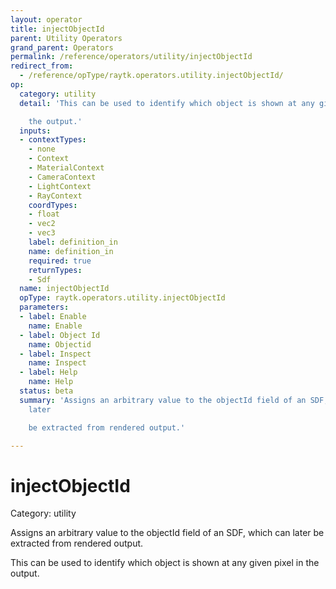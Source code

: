 ```yaml
---
layout: operator
title: injectObjectId
parent: Utility Operators
grand_parent: Operators
permalink: /reference/operators/utility/injectObjectId
redirect_from:
  - /reference/opType/raytk.operators.utility.injectObjectId/
op:
  category: utility
  detail: 'This can be used to identify which object is shown at any given pixel in

    the output.'
  inputs:
  - contextTypes:
    - none
    - Context
    - MaterialContext
    - CameraContext
    - LightContext
    - RayContext
    coordTypes:
    - float
    - vec2
    - vec3
    label: definition_in
    name: definition_in
    required: true
    returnTypes:
    - Sdf
  name: injectObjectId
  opType: raytk.operators.utility.injectObjectId
  parameters:
  - label: Enable
    name: Enable
  - label: Object Id
    name: Objectid
  - label: Inspect
    name: Inspect
  - label: Help
    name: Help
  status: beta
  summary: 'Assigns an arbitrary value to the objectId field of an SDF, which can
    later

    be extracted from rendered output.'

---
```


# injectObjectId

Category: utility



Assigns an arbitrary value to the objectId field of an SDF, which can later
be extracted from rendered output.

This can be used to identify which object is shown at any given pixel in
the output.